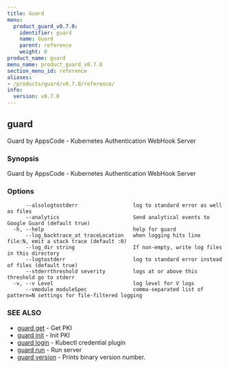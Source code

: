 ```yaml
---
title: Guard
menu:
  product_guard_v0.7.0:
    identifier: guard
    name: Guard
    parent: reference
    weight: 0
product_name: guard
menu_name: product_guard_v0.7.0
section_menu_id: reference
aliases:
- /products/guard/v0.7.0/reference/
info:
  version: v0.7.0
---
```


## guard

Guard by AppsCode - Kubernetes Authentication WebHook Server

### Synopsis

Guard by AppsCode - Kubernetes Authentication WebHook Server

### Options

```
      --alsologtostderr                  log to standard error as well as files
      --analytics                        Send analytical events to Google Guard (default true)
  -h, --help                             help for guard
      --log_backtrace_at traceLocation   when logging hits line file:N, emit a stack trace (default :0)
      --log_dir string                   If non-empty, write log files in this directory
      --logtostderr                      log to standard error instead of files (default true)
      --stderrthreshold severity         logs at or above this threshold go to stderr
  -v, --v Level                          log level for V logs
      --vmodule moduleSpec               comma-separated list of pattern=N settings for file-filtered logging
```

### SEE ALSO

* [guard get](/products/guard/v0.7.0/reference/guard_get)	 - Get PKI
* [guard init](/products/guard/v0.7.0/reference/guard_init)	 - Init PKI
* [guard login](/products/guard/v0.7.0/reference/guard_login)	 - Kubectl credential plugin
* [guard run](/products/guard/v0.7.0/reference/guard_run)	 - Run server
* [guard version](/products/guard/v0.7.0/reference/guard_version)	 - Prints binary version number.


